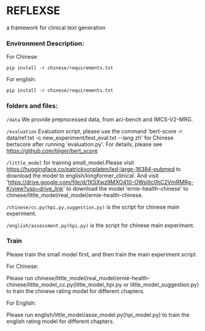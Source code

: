 # REFLEXSE
a framework for clinical text generation
### Environment Description:
For Chinese:

    pip install -r chinese/requirements.txt

For english:

    pip install -r chinese/requirements.txt

### folders and files:


`/data` We provide preprocessed data, from aci-bench and IMCS-V2-MRG.

`/evaluation` Evaluation script, please use the command 'bert-score -r data/ref.txt  -c new_experiment/test_eval.txt --lang zh' for Chinese bertscore after running 'evaluation.py'. For details, please see https://github.com/tiiiger/bert_score

`/little_model` for training small_model.Please visit https://huggingface.co/patrickvonplaten/led-large-16384-pubmed to download the model to english/longformer_clinical. And visit 'https://drive.google.com/file/d/1XSXwz9MXO410-OWsIitc0hC2VmRMRg-K/view?usp=drive_link' to download the model 'ernie-health-chinese' to chinese/little_model/real_model/ernie-health-chinese. 

`/chinese/cc.py(hpi.py,suggestion.py)` is the script for chinese main experiment.


`/english/assessment.py(hpi.py)` is the script for chinese main experiment.



### Train

Please train the small model first, and then train the main experiment script.

For Chinese:

Please run chinese/little_model/real_model/ernie-health-chinese/little_model_cc.py(little_model_hpi.py or little_model_suggestion.py) to train the chinese rating model for different chapters.

For English:

Please run english/little_model/asse_model.py(hpi_model.py) to train the english rating model for different chapters.
